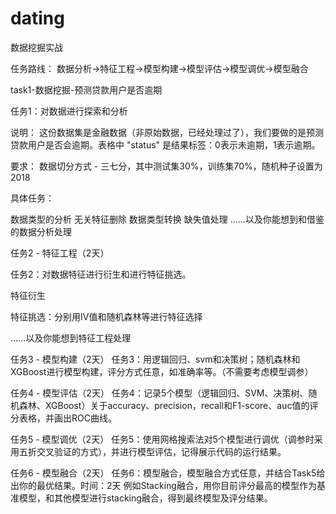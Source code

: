 # dating
数据挖掘实战

任务路线： 数据分析→特征工程→模型构建→模型评估→模型调优→模型融合

task1-数据挖掘-预测贷款用户是否逾期

任务1：对数据进行探索和分析

说明： 这份数据集是金融数据（非原始数据，已经处理过了），我们要做的是预测贷款用户是否会逾期。表格中 "status" 是结果标签：0表示未逾期，1表示逾期。

要求： 数据切分方式 - 三七分，其中测试集30%，训练集70%，随机种子设置为2018

具体任务：

数据类型的分析
无关特征删除
数据类型转换
缺失值处理
……以及你能想到和借鉴的数据分析处理


任务2 - 特征工程（2天）

任务2：对数据特征进行衍生和进行特征挑选。

特征衍生

特征挑选：分别用IV值和随机森林等进行特征选择

……以及你能想到特征工程处理


任务3 - 模型构建（2天）
任务3：用逻辑回归、svm和决策树；随机森林和XGBoost进行模型构建，评分方式任意，如准确率等。（不需要考虑模型调参）




任务4 - 模型评估（2天）
任务4：记录5个模型（逻辑回归、SVM、决策树、随机森林、XGBoost）关于accuracy、precision，recall和F1-score、auc值的评分表格，并画出ROC曲线。




任务5 - 模型调优（2天）
任务5：使用网格搜索法对5个模型进行调优（调参时采用五折交叉验证的方式），并进行模型评估，记得展示代码的运行结果。




任务6 - 模型融合（2天）
任务6：模型融合，模型融合方式任意，并结合Task5给出你的最优结果。时间：2天
例如Stacking融合，用你目前评分最高的模型作为基准模型，和其他模型进行stacking融合，得到最终模型及评分结果。


